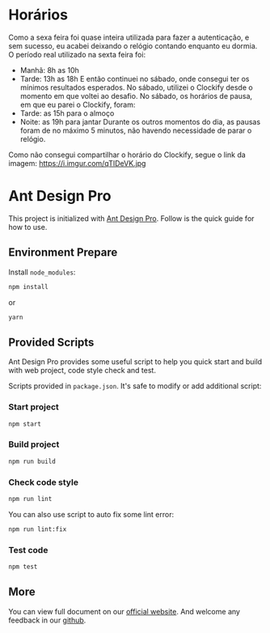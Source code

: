 # Horários 

Como a sexa feira foi quase inteira utilizada para fazer a autenticação, e sem sucesso, eu acabei deixando o relógio contando enquanto eu dormia. 
O período real utilizado na sexta feira foi: 
  - Manhã: 8h as 10h
  - Tarde: 13h as 18h
E então continuei no sábado, onde consegui ter os mínimos resultados esperados. No sábado, utilizei o Clockify desde o momento em que voltei ao desafio. 
No sábado, os horários de pausa, em que eu parei o Clockify, foram: 
  - Tarde: as 15h para o almoço
  - Noite: as 19h para jantar
Durante os outros momentos do dia, as pausas foram de no máximo 5 minutos, não havendo necessidade de parar o relógio.

Como não consegui compartilhar o horário do Clockify, segue o link da imagem:
https://i.imgur.com/qTIDeVK.jpg

# Ant Design Pro

This project is initialized with [Ant Design Pro](https://pro.ant.design). Follow is the quick guide for how to use.

## Environment Prepare

Install `node_modules`:

```bash
npm install
```

or

```bash
yarn
```

## Provided Scripts

Ant Design Pro provides some useful script to help you quick start and build with web project, code style check and test.

Scripts provided in `package.json`. It's safe to modify or add additional script:

### Start project

```bash
npm start
```

### Build project

```bash
npm run build
```

### Check code style

```bash
npm run lint
```

You can also use script to auto fix some lint error:

```bash
npm run lint:fix
```

### Test code

```bash
npm test
```

## More

You can view full document on our [official website](https://pro.ant.design). And welcome any feedback in our [github](https://github.com/ant-design/ant-design-pro).
